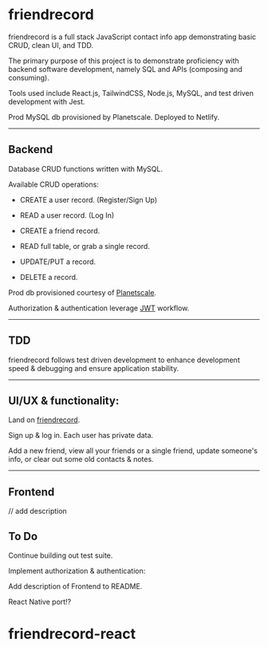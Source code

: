 # friendrecord

friendrecord is a full stack JavaScript contact info app demonstrating basic CRUD, clean UI, and TDD.

The primary purpose of this project is to demonstrate proficiency with backend software development, namely SQL and APIs (composing and consuming).

Tools used include React.js, TailwindCSS, Node.js, MySQL, and test driven development with Jest.

Prod MySQL db provisioned by Planetscale.
Deployed to Netlify.

---

## Backend

Database CRUD functions written with MySQL.

Available CRUD operations:

- CREATE a user record. (Register/Sign Up)
- READ a user record. (Log In)

- CREATE a friend record.
- READ full table, or grab a single record.
- UPDATE/PUT a record.
- DELETE a record.

Prod db provisioned courtesy of [Planetscale](https://planetscale.com/).

Authorization & authentication leverage [JWT](https://jwt.io/) workflow.

---

## TDD

friendrecord follows test driven development to enhance development speed & debugging and ensure application stability.

---

## UI/UX & functionality:

Land on [friendrecord](https://friendrecord.com).

Sign up & log in. Each user has private data.

Add a new friend, view all your friends or a single friend, update someone's info, or clear out some old contacts & notes.

---

## Frontend

// add description

## To Do

Continue building out test suite.

Implement authorization & authentication:

Add description of Frontend to README.

React Native port!?
# friendrecord-react
